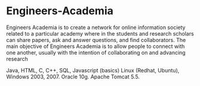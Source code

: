 # Engineers-Academia
Engineers Academia is to create a network for online information
society related to a particular academy where in the students and research scholars
can share papers, ask and answer questions, and find collaborators. The main
objective of Engineers Academia is to allow people to connect with one another,
usually with the intention of collaborating on and advancing research


Java, HTML, C, C++, SQL, Javascript (basics) Linux (Redhat, Ubuntu), Windows 2003, 2007. Oracle 10g.
Apache Tomcat 5.5.
